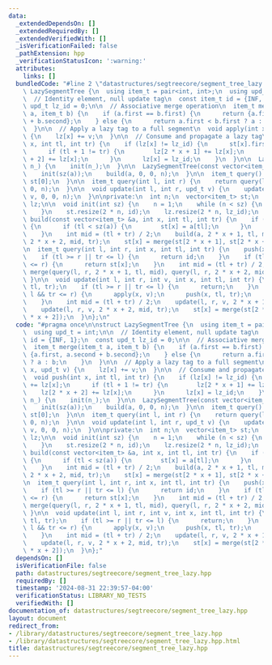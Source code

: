 ```yaml
---
data:
  _extendedDependsOn: []
  _extendedRequiredBy: []
  _extendedVerifiedWith: []
  _isVerificationFailed: false
  _pathExtension: hpp
  _verificationStatusIcon: ':warning:'
  attributes:
    links: []
  bundledCode: "#line 2 \"datastructures/segtreecore/segment_tree_lazy.hpp\"\n\nstruct\
    \ LazySegmentTree {\n  using item_t = pair<int, int>;\n  using upd_t = int;\n\n\
    \  // Identity element, null update tag\n  const item_t id = {INF, 1};\n  const\
    \ upd_t lz_id = 0;\n\n  // Associative merge operation\n  item_t merge(item_t\
    \ a, item_t b) {\n    if (a.first == b.first) {\n      return {a.first, a.second\
    \ + b.second};\n    } else {\n      return a.first < b.first ? a : b;\n    }\n\
    \  }\n\n  // Apply a lazy tag to a full segment\n  void apply(int x, upd_t v)\
    \ {\n    lz[x] += v;\n  }\n\n  // Consume and propagate a lazy tag\n  void push(int\
    \ x, int tl, int tr) {\n    if (lz[x] != lz_id) {\n      st[x].first += lz[x];\n\
    \      if (tl + 1 != tr) {\n        lz[2 * x + 1] += lz[x];\n        lz[2 * x\
    \ + 2] += lz[x];\n      }\n      lz[x] = lz_id;\n    }\n  }\n\n  LazySegmentTree(int\
    \ n_) {\n    init(n_);\n  }\n\n  LazySegmentTree(const vector<item_t> &a) {\n\
    \    init(sz(a));\n    build(a, 0, 0, n);\n  }\n\n  item_t query() {\n    return\
    \ st[0];\n  }\n\n  item_t query(int l, int r) {\n    return query(l, r + 1, 0,\
    \ 0, n);\n  }\n\n  void update(int l, int r, upd_t v) {\n    update(l, r + 1,\
    \ v, 0, 0, n);\n  }\n\nprivate:\n  int n;\n  vector<item_t> st;\n  vector<upd_t>\
    \ lz;\n\n  void init(int sz) {\n    n = 1;\n    while (n < sz) {\n      n *= 2;\n\
    \    }\n    st.resize(2 * n, id);\n    lz.resize(2 * n, lz_id);\n  }\n\n  void\
    \ build(const vector<item_t> &a, int x, int tl, int tr) {\n    if (tl + 1 == tr)\
    \ {\n      if (tl < sz(a)) {\n        st[x] = a[tl];\n      }\n      return;\n\
    \    }\n    int mid = (tl + tr) / 2;\n    build(a, 2 * x + 1, tl, mid);\n    build(a,\
    \ 2 * x + 2, mid, tr);\n    st[x] = merge(st[2 * x + 1], st[2 * x + 2]);\n  }\n\
    \n  item_t query(int l, int r, int x, int tl, int tr) {\n    push(x, tl, tr);\n\
    \    if (tl >= r || tr <= l) {\n      return id;\n    }\n    if (tl >= l && tr\
    \ <= r) {\n      return st[x];\n    }\n    int mid = (tl + tr) / 2;\n    return\
    \ merge(query(l, r, 2 * x + 1, tl, mid), query(l, r, 2 * x + 2, mid, tr));\n \
    \ }\n\n  void update(int l, int r, int v, int x, int tl, int tr) {\n    push(x,\
    \ tl, tr);\n    if (tl >= r || tr <= l) {\n      return;\n    }\n    if (tl >=\
    \ l && tr <= r) {\n      apply(x, v);\n      push(x, tl, tr);\n      return;\n\
    \    }\n    int mid = (tl + tr) / 2;\n    update(l, r, v, 2 * x + 1, tl, mid);\n\
    \    update(l, r, v, 2 * x + 2, mid, tr);\n    st[x] = merge(st[2 * x + 1], st[2\
    \ * x + 2]);\n  }\n};\n"
  code: "#pragma once\n\nstruct LazySegmentTree {\n  using item_t = pair<int, int>;\n\
    \  using upd_t = int;\n\n  // Identity element, null update tag\n  const item_t\
    \ id = {INF, 1};\n  const upd_t lz_id = 0;\n\n  // Associative merge operation\n\
    \  item_t merge(item_t a, item_t b) {\n    if (a.first == b.first) {\n      return\
    \ {a.first, a.second + b.second};\n    } else {\n      return a.first < b.first\
    \ ? a : b;\n    }\n  }\n\n  // Apply a lazy tag to a full segment\n  void apply(int\
    \ x, upd_t v) {\n    lz[x] += v;\n  }\n\n  // Consume and propagate a lazy tag\n\
    \  void push(int x, int tl, int tr) {\n    if (lz[x] != lz_id) {\n      st[x].first\
    \ += lz[x];\n      if (tl + 1 != tr) {\n        lz[2 * x + 1] += lz[x];\n    \
    \    lz[2 * x + 2] += lz[x];\n      }\n      lz[x] = lz_id;\n    }\n  }\n\n  LazySegmentTree(int\
    \ n_) {\n    init(n_);\n  }\n\n  LazySegmentTree(const vector<item_t> &a) {\n\
    \    init(sz(a));\n    build(a, 0, 0, n);\n  }\n\n  item_t query() {\n    return\
    \ st[0];\n  }\n\n  item_t query(int l, int r) {\n    return query(l, r + 1, 0,\
    \ 0, n);\n  }\n\n  void update(int l, int r, upd_t v) {\n    update(l, r + 1,\
    \ v, 0, 0, n);\n  }\n\nprivate:\n  int n;\n  vector<item_t> st;\n  vector<upd_t>\
    \ lz;\n\n  void init(int sz) {\n    n = 1;\n    while (n < sz) {\n      n *= 2;\n\
    \    }\n    st.resize(2 * n, id);\n    lz.resize(2 * n, lz_id);\n  }\n\n  void\
    \ build(const vector<item_t> &a, int x, int tl, int tr) {\n    if (tl + 1 == tr)\
    \ {\n      if (tl < sz(a)) {\n        st[x] = a[tl];\n      }\n      return;\n\
    \    }\n    int mid = (tl + tr) / 2;\n    build(a, 2 * x + 1, tl, mid);\n    build(a,\
    \ 2 * x + 2, mid, tr);\n    st[x] = merge(st[2 * x + 1], st[2 * x + 2]);\n  }\n\
    \n  item_t query(int l, int r, int x, int tl, int tr) {\n    push(x, tl, tr);\n\
    \    if (tl >= r || tr <= l) {\n      return id;\n    }\n    if (tl >= l && tr\
    \ <= r) {\n      return st[x];\n    }\n    int mid = (tl + tr) / 2;\n    return\
    \ merge(query(l, r, 2 * x + 1, tl, mid), query(l, r, 2 * x + 2, mid, tr));\n \
    \ }\n\n  void update(int l, int r, int v, int x, int tl, int tr) {\n    push(x,\
    \ tl, tr);\n    if (tl >= r || tr <= l) {\n      return;\n    }\n    if (tl >=\
    \ l && tr <= r) {\n      apply(x, v);\n      push(x, tl, tr);\n      return;\n\
    \    }\n    int mid = (tl + tr) / 2;\n    update(l, r, v, 2 * x + 1, tl, mid);\n\
    \    update(l, r, v, 2 * x + 2, mid, tr);\n    st[x] = merge(st[2 * x + 1], st[2\
    \ * x + 2]);\n  }\n};"
  dependsOn: []
  isVerificationFile: false
  path: datastructures/segtreecore/segment_tree_lazy.hpp
  requiredBy: []
  timestamp: '2024-08-31 22:39:57-04:00'
  verificationStatus: LIBRARY_NO_TESTS
  verifiedWith: []
documentation_of: datastructures/segtreecore/segment_tree_lazy.hpp
layout: document
redirect_from:
- /library/datastructures/segtreecore/segment_tree_lazy.hpp
- /library/datastructures/segtreecore/segment_tree_lazy.hpp.html
title: datastructures/segtreecore/segment_tree_lazy.hpp
---
```


